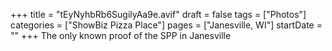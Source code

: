 +++
title = "tEyNyhbRb6SugilyAa9e.avif"
draft = false
tags = ["Photos"]
categories = ["ShowBiz Pizza Place"]
pages = ["Janesville, WI"]
startDate = ""
+++
The only known proof of the SPP in Janesville
